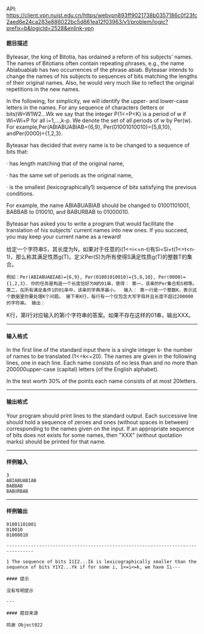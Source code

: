 API: https://client.vpn.nuist.edu.cn/https/webvpn893ff9021738b0357186c0f23fc2aed6e24ca283e886022bc5d861ea12f03963/v1/problem/logic?prefix=b&logicId=2528&enlink-vpn

#### 题目描述

Byteasar, the king of Bitotia, has ordained a reform of his subjects' names. The names of Bitotians often contain repeating phrases, e.g., the name Abiabuabiab has two occurrences of the phrase abiab. Byteasar intends to change the names of his subjects to sequences of bits matching the lengths of their original names. Also, he would very much like to reflect the original repetitions in the new names.

In the following, for simplicity, we will identify the upper- and lower-case letters in the names. For any sequence of characters (letters or bits)W=W1W2...Wk we say that the integer P(1<=P<K) is a period of w if Wi=Wi+P for all i=1,...,k-p. We denote the set of all periods of w by Per(w). For example,Per(ABIABUABIAB={6,9}, Per(01001010010)={5,8,10}, andPer(0000)={1,2,3}.

Byteasar has decided that every name is to be changed to a sequence of bits that:

· has length matching that of the original name,

· has the same set of periods as the original name,

· is the smallest (lexicographically1) sequence of bits satisfying the previous conditions.

For example, the name ABIABUABIAB should be changed to 01001101001, BABBAB to 010010, and BABURBAB to 01000010.

Byteasar has asked you to write a program that would facilitate the translation of his subjects' current names into new ones. If you succeed, you may keep your current name as a reward!

给定一个字符串S，其长度为N，如果对于任意的i(1<=i<=n-t)有Si=Si+t(1<=t<n-1)，那么称其满足性质g(T)。定义Per(S)为所有使得S满足性质g(T)的整数T的集合。

```
例如：Per(ABIABUABIAB)={6,9}, Per(01001010010)={5,8,10}, Per(0000)={1,2,3}. 你的任务是构造一个长度恰好为N的01串，使得： 第一，该串的Per集合和S相等。 第二，在所有满足条件1的01串中，该串的字典序最小。  输入： 第一行是一个整数K，表示这个数据里你要处理K个问题。 接下来K行，每行有一个仅包含大写字母并且长度不超过200000的字符串。 输出： 
```

K行，第I行对应输入的第i个字符串的答案。如果不存在这样的01串，输出XXX。  

---

#### 输入格式

In the first line of the standard input there is a single integer k- the number of names to be translated (1<=k<=20). The names are given in the following lines, one in each line. Each name consists of no less than and no more than 200000upper-case (capital) letters (of the English alphabet).

In the test worth 30% of the points each name consists of at most 20letters.

---

#### 输出格式

Your program should print lines to the standard output. Each successive line should hold a sequence of zeroes and ones (without spaces in between) corresponding to the names given on the input. If an appropriate sequence of bits does not exists for some names, then "XXX" (without quotation marks) should be printed for that name.

---

#### 样例输入
```
3
ABIABUABIAB
BABBAB
BABURBAB

```

---

#### 样例输出
```
01001101001
010010
01000010

--------------------------------------------------------------------------------

1 The sequence of bits I1I2...Ik is lexicographically smaller than the sequence of bits Y1Y2...Yk if for some i, 1<=i<=k, we have Ii---

#### 提示

没有写明提示

---

#### 题目来源

鸣谢 Object022 
```